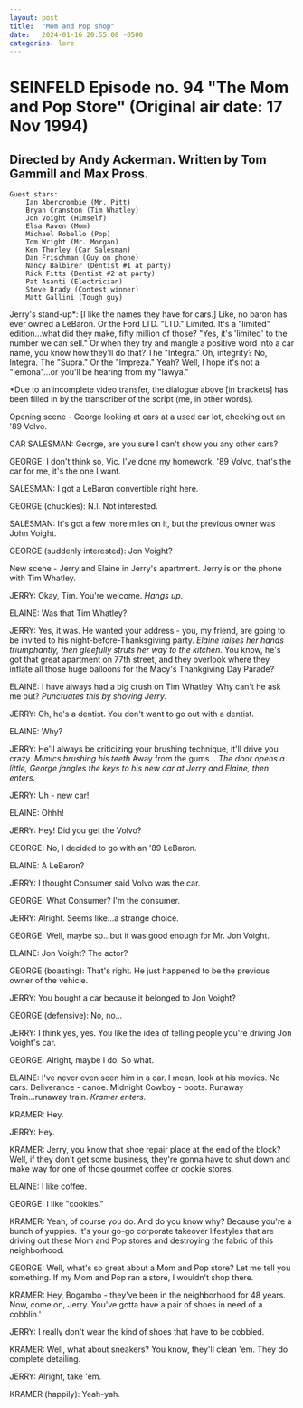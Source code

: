 ```yaml
---
layout: post
title:  "Mom and Pop shop"
date:   2024-01-16 20:55:08 -0500
categories: lore
---
```


# SEINFELD Episode no. 94 "The Mom and Pop Store" (Original air date: 17 Nov 1994)

## Directed by Andy Ackerman. Written by Tom Gammill and Max Pross.

```
Guest stars:
    Ian Abercrombie (Mr. Pitt)
    Bryan Cranston (Tim Whatley)
    Jon Voight (Himself)
    Elsa Raven (Mom)
    Michael Robello (Pop)
    Tom Wright (Mr. Morgan)
    Ken Thorley (Car Salesman)
    Dan Frischman (Guy on phone)
    Nancy Balbirer (Dentist #1 at party)
    Rick Fitts (Dentist #2 at party)
    Pat Asanti (Electrician)
    Steve Brady (Contest winner)
    Matt Gallini (Tough guy)
```

Jerry's stand-up*: [I like the names they have for cars.] Like, no baron has ever owned a LeBaron. Or the Ford LTD. "LTD." Limited. It's a "limited" edition...what did they make, fifty million of those? "Yes, it's 'limited' to the number we can sell." Or when they try and mangle a positive word into a car name, you know how they'll do that? The "Integra." Oh, integrity? No, Integra. The "Supra." Or the "Impreza." Yeah? Well, I hope it's not a "lemona"...or you'll be hearing from my "lawya."

*Due to an incomplete video transfer, the dialogue above [in brackets] has been filled in by the transcriber of the script (me, in other words).


Opening scene - George looking at cars at a used car lot, checking out an '89 Volvo.

CAR SALESMAN: George, are you sure I can't show you any other cars?

GEORGE: I don't think so, Vic. I've done my homework. '89 Volvo, that's the car for me, it's the one I want.

SALESMAN: I got a LeBaron convertible right here.

GEORGE (chuckles): N.I. Not interested.

SALESMAN: It's got a few more miles on it, but the previous owner was John Voight.

GEORGE (suddenly interested): Jon Voight?


New scene - Jerry and Elaine in Jerry's apartment. Jerry is on the phone with Tim Whatley.

JERRY: Okay, Tim. You're welcome. *Hangs up.*

ELAINE: Was that Tim Whatley?

JERRY: Yes, it was. He wanted your address - you, my friend, are going to be invited to his night-before-Thanksgiving party. *Elaine raises her hands triumphantly, then gleefully struts her way to the kitchen.* You know, he's got that great apartment on 77th street, and they overlook where they inflate all those huge balloons for the Macy's Thankgiving Day Parade?

ELAINE: I have always had a big crush on Tim Whatley. Why can't he ask me out? *Punctuates this by shoving Jerry.*

JERRY: Oh, he's a dentist. You don't want to go out with a dentist.

ELAINE: Why?

JERRY: He'll always be criticizing your brushing technique, it'll drive you crazy. *Mimics brushing his teeth* Away from the gums... *The door opens a little, George jangles the keys to his new car at Jerry and Elaine, then enters.*

JERRY: Uh - new car!

ELAINE: Ohhh! 

JERRY: Hey! Did you get the Volvo?

GEORGE: No, I decided to go with an '89 LeBaron.

ELAINE: A LeBaron?

JERRY: I thought Consumer said Volvo was the car.

GEORGE: What Consumer? I'm the consumer.

JERRY: Alright. Seems like...a strange choice.

GEORGE: Well, maybe so...but it was good enough for Mr. Jon Voight.

ELAINE: Jon Voight? The actor?

GEORGE (boasting): That's right. He just happened to be the previous owner of the vehicle.

JERRY: You bought a car because it belonged to Jon Voight?

GEORGE (defensive): No, no...

JERRY: I think yes, yes. You like the idea of telling people you're driving Jon Voight's car.

GEORGE: Alright, maybe I do. So what.

ELAINE: I've never even seen him in a car. I mean, look at his movies. No cars. Deliverance - canoe. Midnight Cowboy - boots. Runaway Train...runaway train. *Kramer enters.*

KRAMER: Hey.

JERRY: Hey.

KRAMER: Jerry, you know that shoe repair place at the end of the block? Well, if they don't get some business, they're gonna have to shut down and make way for one of those gourmet coffee or cookie stores.

ELAINE: I like coffee.

GEORGE: I like "cookies."

KRAMER: Yeah, of course you do. And do you know why? Because you're a bunch of yuppies. It's your go-go corporate takeover lifestyles that are driving out these Mom and Pop stores and destroying the fabric of this neighborhood.

GEORGE: Well, what's so great about a Mom and Pop store? Let me tell you something. If my Mom and Pop ran a store, I wouldn't shop there.

KRAMER: Hey, Bogambo - they've been in the neighborhood for 48 years. Now, come on, Jerry. You've gotta have a pair of shoes in need of a cobblin.'

JERRY: I really don't wear the kind of shoes that have to be cobbled.

KRAMER: Well, what about sneakers? You know, they'll clean 'em. They do complete detailing.

JERRY: Alright, take 'em.

KRAMER (happily): Yeah-yah.

